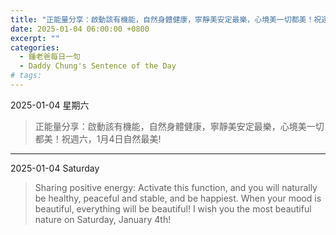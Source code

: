 ```yaml
---
title: "正能量分享：啟動該有機能，自然身體健康，寧靜美安定最樂，心境美一切都美！祝週六，1月4日自然最美! <br> Sharing positive energy: Activate this function, and you will naturally be healthy, peaceful and stable, and be happiest. When your mood is beautiful, everything will be beautiful! I wish you the most beautiful nature on Saturday, January 4th!"
date: 2025-01-04 06:00:00 +0800
excerpt: ""
categories:
  - 鍾老爸每日一句
  - Daddy Chung's Sentence of the Day
# tags:
---
```


2025-01-04 星期六

> 正能量分享：啟動該有機能，自然身體健康，寧靜美安定最樂，心境美一切都美！祝週六，1月4日自然最美!

---

2025-01-04 Saturday

> Sharing positive energy: Activate this function, and you will naturally be healthy, peaceful and stable, and be happiest. When your mood is beautiful, everything will be beautiful! I wish you the most beautiful nature on Saturday, January 4th!
